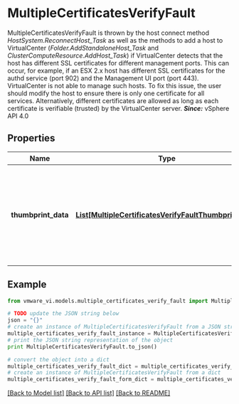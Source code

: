 # MultipleCertificatesVerifyFault

MultipleCertificatesVerifyFault is thrown by the host connect method *HostSystem.ReconnectHost_Task* as well as the methods to add a host to VirtualCenter (*Folder.AddStandaloneHost_Task* and *ClusterComputeResource.AddHost_Task*) if VirtualCenter detects that the host has different SSL certificates for different management ports.  This can occur, for example, if an ESX 2.x host has different SSL certificates for the authd service (port 902) and the Management UI port (port 443). VirtualCenter is not able to manage such hosts. To fix this issue, the user should modify the host to ensure there is only one certificate for all services. Alternatively, different certificates are allowed as long as each certificate is verifiable (trusted) by the VirtualCenter server.  ***Since:*** vSphere API 4.0 

## Properties
Name | Type | Description | Notes
------------ | ------------- | ------------- | -------------
**thumbprint_data** | [**List[MultipleCertificatesVerifyFaultThumbprintData]**](MultipleCertificatesVerifyFaultThumbprintData.md) | The thumbprints (and associated ports) used by the services on the host.  ***Since:*** vSphere API 4.0  | 

## Example

```python
from vmware_vi.models.multiple_certificates_verify_fault import MultipleCertificatesVerifyFault

# TODO update the JSON string below
json = "{}"
# create an instance of MultipleCertificatesVerifyFault from a JSON string
multiple_certificates_verify_fault_instance = MultipleCertificatesVerifyFault.from_json(json)
# print the JSON string representation of the object
print MultipleCertificatesVerifyFault.to_json()

# convert the object into a dict
multiple_certificates_verify_fault_dict = multiple_certificates_verify_fault_instance.to_dict()
# create an instance of MultipleCertificatesVerifyFault from a dict
multiple_certificates_verify_fault_form_dict = multiple_certificates_verify_fault.from_dict(multiple_certificates_verify_fault_dict)
```
[[Back to Model list]](../README.md#documentation-for-models) [[Back to API list]](../README.md#documentation-for-api-endpoints) [[Back to README]](../README.md)


